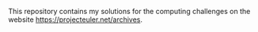 This repository contains my solutions for the computing challenges on the website <https://projecteuler.net/archives>.